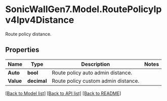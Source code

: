 # SonicWallGen7.Model.RoutePolicyIpv4Ipv4Distance
Route policy distance.

## Properties

Name | Type | Description | Notes
------------ | ------------- | ------------- | -------------
**Auto** | **bool** | Route policy auto admin distance. | 
**Value** | **decimal** | Route policy custom admin distance. | 

[[Back to Model list]](../README.md#documentation-for-models) [[Back to API list]](../README.md#documentation-for-api-endpoints) [[Back to README]](../README.md)

